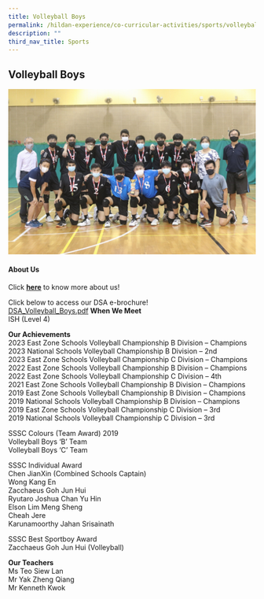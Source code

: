 ```yaml
---
title: Volleyball Boys
permalink: /hildan-experience/co-curricular-activities/sports/volleyball-boys/
description: ""
third_nav_title: Sports
---
```

Volleyball Boys
---------------


![](/images/CCA/VB%20Boys.jpg)


#### About Us

Click&nbsp;**[here](/files/CCA/Volleyball_Boys_presentation_V2.pdf)**&nbsp;to know more&nbsp;about us!  
  
Click below to access our DSA e-brochure!  
[DSA\_Volleyball\_Boys.pdf](/files/CCA/DSA_Volleyball_Boys.pdf)
**When We Meet** <br>
ISH (Level 4) <br>

**Our Achievements**<br>
2023 East Zone Schools Volleyball Championship B Division – Champions<br>
2023 National Schools Volleyball Championship B Division – 2nd<br>
2023 East Zone Schools Volleyball Championship C Division – Champions<br>
2022 East Zone Schools Volleyball Championship B Division – Champions<br>
2022 East Zone Schools Volleyball Championship C Division – 4th<br>
2021 East Zone Schools Volleyball Championship B Division – Champions<br>
2019 East Zone Schools Volleyball Championship B Division – Champions<br>
2019 National Schools Volleyball Championship B Division – Champions<br>
2019 East Zone Schools Volleyball Championship C Division – 3rd<br>
2019 National Schools Volleyball Championship C Division – 3rd<br>

SSSC Colours (Team Award) 2019<br>
Volleyball Boys ‘B’ Team  <br>
Volleyball Boys ‘C’ Team  <br>
  
SSSC Individual Award  <br>
Chen JianXin (Combined Schools Captain)  <br>
Wong Kang En  <br>
Zacchaeus Goh Jun Hui  <br>
Ryutaro Joshua Chan Yu Hin  <br>
Elson Lim Meng Sheng  <br>
Cheah Jere  <br>
Karunamoorthy Jahan Srisainath<br>

SSSC Best Sportboy Award<br>
Zacchaeus Goh Jun Hui&nbsp;(Volleyball)<br>


**Our Teachers** <br>
Ms Teo Siew Lan  <br>
Mr Yak Zheng Qiang  <br>
Mr Kenneth Kwok<br>
